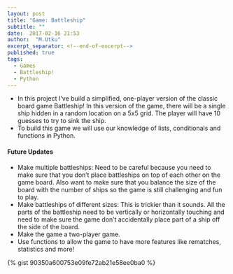 ```yaml
---
layout: post
title: "Game: Battleship"
subtitle: ""
date:  2017-02-16 21:53
author:  "M.Utku"
excerpt_separator: <!--end-of-excerpt-->
published: true
tags: 
  - Games
  - Battleship!
  - Python
---    
```

<p> 
    <ul>
<li>In this project I've build a simplified, one-player version of the classic board game Battleship! In this version of the game, there will be a single ship hidden in a random location on a 5x5 grid. The player will have 10 guesses to try to sink the ship.</li>
<li>To build this game we will use our knowledge of lists, conditionals and functions in Python.</li>
    </ul>
<!--end-of-excerpt-->
    <h4>Future Updates</h4>
    <ul>
<li>Make multiple battleships: Need to be careful because you need to make sure that you don’t place battleships on top of each other on the game board. Also want to make sure that you balance the size of the board with the number of ships so the game is still challenging and fun to play.</li>
<li>Make battleships of different sizes: This is trickier than it sounds. All the parts of the battleship need to be vertically or horizontally touching and need to make sure the game don’t accidentally place part of a ship off the side of the board.</li>
<li>Make the game a two-player game.</li>
<li>Use functions to allow the game to have more features like rematches, statistics and more!</li>
    </ul>
{% gist 90350a600753e09fe72ab21e58ee0ba0 %}
</p>
